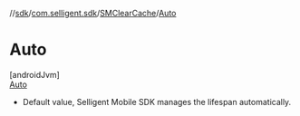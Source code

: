 //[sdk](../../../../index.md)/[com.selligent.sdk](../../index.md)/[SMClearCache](../index.md)/[Auto](index.md)

# Auto

[androidJvm]\
[Auto](index.md)

* Default value, Selligent Mobile SDK manages the lifespan automatically.
